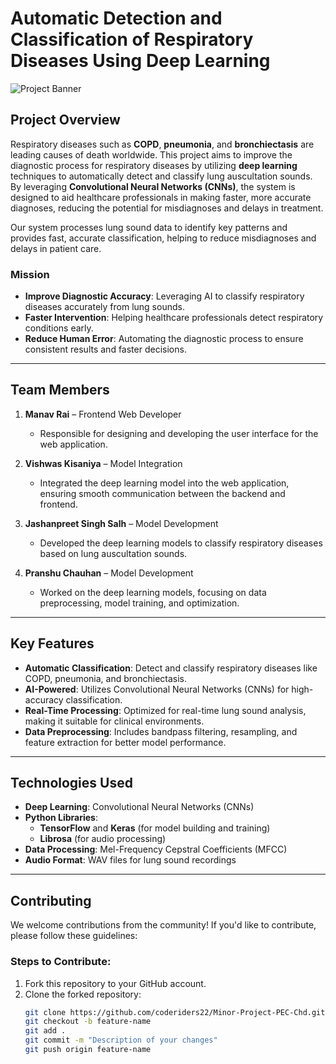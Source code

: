 # Automatic Detection and Classification of Respiratory Diseases Using Deep Learning

![Project Banner](./assets/images/project-banner.png) <!-- Optional: Replace with a relevant image -->

## **Project Overview**

Respiratory diseases such as **COPD**, **pneumonia**, and **bronchiectasis** are leading causes of death worldwide. This project aims to improve the diagnostic process for respiratory diseases by utilizing **deep learning** techniques to automatically detect and classify lung auscultation sounds. By leveraging **Convolutional Neural Networks (CNNs)**, the system is designed to aid healthcare professionals in making faster, more accurate diagnoses, reducing the potential for misdiagnoses and delays in treatment.

Our system processes lung sound data to identify key patterns and provides fast, accurate classification, helping to reduce misdiagnoses and delays in patient care.

### **Mission**
- **Improve Diagnostic Accuracy**: Leveraging AI to classify respiratory diseases accurately from lung sounds.
- **Faster Intervention**: Helping healthcare professionals detect respiratory conditions early.
- **Reduce Human Error**: Automating the diagnostic process to ensure consistent results and faster decisions.

---

## **Team Members**

1. **Manav Rai** – Frontend Web Developer  
   - Responsible for designing and developing the user interface for the web application.

2. **Vishwas Kisaniya** – Model Integration  
   - Integrated the deep learning model into the web application, ensuring smooth communication between the backend and frontend.

3. **Jashanpreet Singh Salh** – Model Development  
   - Developed the deep learning models to classify respiratory diseases based on lung auscultation sounds.

4. **Pranshu Chauhan** – Model Development  
   - Worked on the deep learning models, focusing on data preprocessing, model training, and optimization.

---

## **Key Features**
- **Automatic Classification**: Detect and classify respiratory diseases like COPD, pneumonia, and bronchiectasis.
- **AI-Powered**: Utilizes Convolutional Neural Networks (CNNs) for high-accuracy classification.
- **Real-Time Processing**: Optimized for real-time lung sound analysis, making it suitable for clinical environments.
- **Data Preprocessing**: Includes bandpass filtering, resampling, and feature extraction for better model performance.

---

## **Technologies Used**
- **Deep Learning**: Convolutional Neural Networks (CNNs)
- **Python Libraries**: 
  - **TensorFlow** and **Keras** (for model building and training)
  - **Librosa** (for audio processing)
- **Data Processing**: Mel-Frequency Cepstral Coefficients (MFCC)
- **Audio Format**: WAV files for lung sound recordings

---

## **Contributing**

We welcome contributions from the community! If you'd like to contribute, please follow these guidelines:

### **Steps to Contribute:**
1. Fork this repository to your GitHub account.
2. Clone the forked repository:
   ```bash
   git clone https://github.com/coderiders22/Minor-Project-PEC-Chd.git
   git checkout -b feature-name
   git add .
   git commit -m "Description of your changes"
   git push origin feature-name


